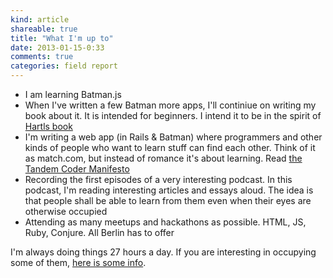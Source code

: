 ```yaml
---
kind: article
shareable: true
title: "What I'm up to"
date: 2013-01-15-0:33
comments: true
categories: field report
---
```

* I am learning Batman.js
* When I've written a few Batman more apps, I'll continiue on writing my book about it. It is intended for beginners. I intend it to be in the spirit of [Hartls book](http://ruby.railstutorial.org/ruby-on-rails-tutorial-book) 
* I'm writing a web app (in Rails & Batman) where programmers and other kinds of people who want to learn stuff can find each other. Think of it as match.com, but instead of romance it's about learning. Read [the Tandem Coder Manifesto](/blog/2012-12-08-the_tandem_coder_manifesto)
* Recording the first episodes of a very interesting podcast. In this podcast, I'm reading interesting articles and essays aloud. The idea is that people shall be able to learn from them even when their eyes are otherwise occupied 
* Attending as many meetups and hackathons as possible. HTML, JS, Ruby, Conjure. All Berlin has to offer

I'm always doing things 27 hours a day. If you are interesting in occupying some of them, [here is some info](/webapp/).
